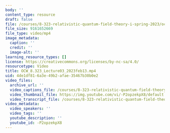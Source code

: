 ```yaml
---
body: ''
content_type: resource
draft: false
file: /courses/8-323-relativistic-quantum-field-theory-i-spring-2023/ocw_8323_lecture03_2023feb13_360p_16_9.mp4
file_size: 9161652669
file_type: video/mp4
image_metadata:
  caption: ''
  credit: ''
  image-alt: ''
learning_resource_types: []
license: https://creativecommons.org/licenses/by-nc-sa/4.0/
resourcetype: Video
title: OCW_8.323_Lecture03_2023feb13.mp4
uid: 4de1df81-6a3e-49b2-afae-35467b30b0e2
video_files:
  archive_url: ''
  video_captions_file: /courses/8-323-relativistic-quantum-field-theory-i-spring-2023/1EZeWszvMJt99W0gBXCTWpWAc0rXvAsBU_transcript.webvtt
  video_thumbnail_file: https://img.youtube.com/vi/-P2opzekpX8/default.jpg
  video_transcript_file: /courses/8-323-relativistic-quantum-field-theory-i-spring-2023/1EZeWszvMJt99W0gBXCTWpWAc0rXvAsBU_transcript.pdf
video_metadata:
  video_speakers: ''
  video_tags: ''
  youtube_description: ''
  youtube_id: -P2opzekpX8
---
```

